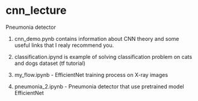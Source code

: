 # cnn_lecture
Pneumonia detector

1. cnn_demo.pynb contains information about CNN theory and some useful links that I realy recommend you.

2. classification.ipynd is example of solving classification problem on cats and dogs dataset (tf tutorial)

3. my_flow.ipynb - EfficientNet training process on X-ray images

4. pneumonia_2.ipynb - Pneumonia detector that use pretrained model EfficientNet